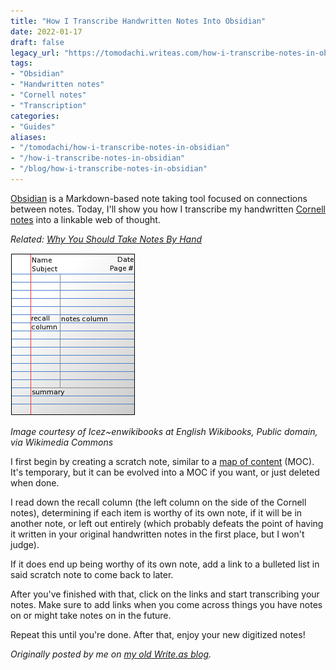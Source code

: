 ```yaml
---
title: "How I Transcribe Handwritten Notes Into Obsidian"
date: 2022-01-17
draft: false
legacy_url: "https://tomodachi.writeas.com/how-i-transcribe-notes-in-obsidian/"
tags:
- "Obsidian"
- "Handwritten notes"
- "Cornell notes"
- "Transcription"
categories:
- "Guides"
aliases:
- "/tomodachi/how-i-transcribe-notes-in-obsidian"
- "/how-i-transcribe-notes-in-obsidian"
- "/blog/how-i-transcribe-notes-in-obsidian"
---
```


[Obsidian](https://obsidian.md) is a Markdown-based note taking tool focused on connections between notes. Today, I'll show you how I transcribe my handwritten [Cornell notes](https://en.wikipedia.org/wiki/Cornell_Notes) into a linkable web of thought.

*Related: [Why You Should Take Notes By Hand](https://www.psychologytoday.com/us/blog/creative-leadership/201902/why-you-should-take-notes-hand)*

![The layout of notes taken using the Cornell Method.](./cnotes_example.png)

*Image courtesy of Icez~enwikibooks at English Wikibooks, Public domain, via Wikimedia Commons*

I first begin by creating a scratch note, similar to a [map of content](https://publish.obsidian.md/hub/05+-+Concepts/Maps+of+Content+(MOC)) (MOC). It's temporary, but it can be evolved into a MOC if you want, or just deleted when done. 

I read down the recall column (the left column on the side of the Cornell notes), determining if each item is worthy of its own note, if it will be in another note, or left out entirely (which probably defeats the point of having it written in your original handwritten notes in the first place, but I won't judge).

If it does end up being worthy of its own note, add a link to a bulleted list in said scratch note to come back to later.

After you've finished with that, click on the links and start transcribing your notes. Make sure to add links when you come across things you have notes on or might take notes on in the future.

Repeat this until you're done. After that, enjoy your new digitized notes!

*Originally posted by me on [my old Write.as blog](https://tomodachi.writeas.com).*
